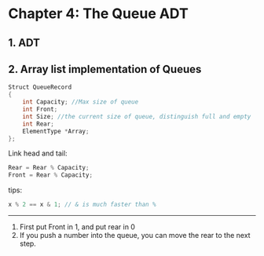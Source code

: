 # Chapter 4:  The Queue ADT

## 1.  ADT

## 2. Array list implementation of Queues

```C
Struct QueueRecord
{
    int Capacity; //Max size of queue
    int Front;
    int Size; //the current size of queue, distinguish full and empty
    int Rear;
    ElementType *Array;
};
```

Link head and tail:

```c
Rear = Rear % Capacity;
Front = Rear % Capacity;
```

tips:

```c
x % 2 == x & 1; // & is much faster than %
```

---

1. First put Front in 1, and put rear in 0
2. If you push a number into the queue, you can move the rear to the next step.

